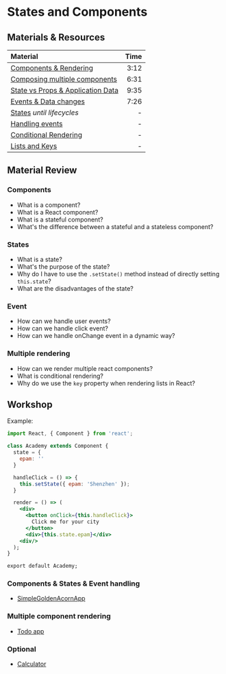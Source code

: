 # States and Components

## Materials & Resources

| Material | Time |
|:-------- | ----:|
|[Components & Rendering](https://www.youtube.com/watch?v=fd2Cayhez58)| 3:12 |
|[Composing multiple components](https://www.youtube.com/watch?v=vu_rIMPROoQ)| 6:31 |
|[State vs Props & Application Data](https://www.youtube.com/watch?v=qh3dYM6Keuw)| 9:35 |
|[Events & Data changes](https://www.youtube.com/watch?v=_D1JGNidMr4)| 7:26 |
|[States](https://reactjs.org/docs/state-and-lifecycle.html) *until lifecycles* | - |
|[Handling events](https://reactjs.org/docs/handling-events.html)| - |
|[Conditional Rendering](https://reactjs.org/docs/conditional-rendering.html)| - |
|[Lists and Keys](https://reactjs.org/docs/lists-and-keys.html)| - |

## Material Review

### Components

- What is a component?
- What is a React component?
- What is a stateful component?
- What's the difference between a stateful and a stateless component?

### States

- What is a state?
- What's the purpose of the state?
- Why do I have to use the `.setState()` method instead of directly setting `this.state`?
- What are the disadvantages of the state?

### Event

- How can we handle user events?
- How can we handle click event?
- How can we handle onChange event in a dynamic way?

### Multiple rendering

- How can we render multiple react components?
- What is conditional rendering?
- Why do we use the `key` property when rendering lists in React?

## Workshop

Example:

```jsx
import React, { Component } from 'react';

class Academy extends Component {
  state = {
    epam: ''
  }

  handleClick = () => {
    this.setState({ epam: 'Shenzhen' });
  }

  render = () => (
    <div>
      <button onClick={this.handleClick}>
        Click me for your city
      </button>
      <div>{this.state.epam}</div>
    <div/>
  );
}

export default Academy;
```

### Components & States & Event handling

- [SimpleGoldenAcornApp](./SimpleGoldenAcornApp/README.md)

### Multiple component rendering

- [Todo app](./todo-app/README.md)

### Optional

- [Calculator](./calculator/README.md)
